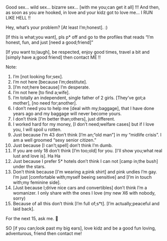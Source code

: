 Good sex... wild sex...  bizarre sex... [with me you;can get it all] !!! And then, as soon as you are hooked, in love and your kidz got to love me... I RUN LIKE HELL !!

Hey, what’s your problem? [At least I’m;honest]. :)

[If this is what;you want], pls p* off and go to the profiles that reads “I’m honest, fun, and just [need a good;friend]”

[If you want to;laugh], be respected, enjoy good times, travel a bit and [simply have a;good friend] then contact ME !!

Note:

1. I’m [not looking for;sex].
2. I’m not here [because I’m;destitute].
3. [I’m not;here because] I’m desperate.
4. I’m not here [to find a;wife].
5. I’m totally an independent, single father of 2 girls. [They’ve got;a mother], [no need for;another].
6. I don’t need you to help me [deal with my;baggage], that I have done years ago and my baggage will never become yours.
7. I don’t think [I’m better than;others], just different.
8. I worked hard for my money, [I don’t need;welfare cases] but if I love you, I will spoil u rotten.
9. Just because I’m 43 don’t think [I’m an;“old man”] in my “midlife crisis”. I am a well groomed “sexy senior citizen.”
10. Just because [I can’t;spell] don’t think I’m dumb.
11. If you are only 18 don’t think [I’m too;old] for you. [I'll show you;what real lust and love is]. Ha Ha
12. Just because I prefer 5* hotels don’t think I can not [camp in;the bush] under the stars.
13. Don’t think because [I'm wearing a;pink shirt] and pink undies I’m gay. I’m just [comfortable with;myself beeing sensitive] and [I’m in touch with;my feminine side].
14. [Just because I;drive nice cars and convertibles] don’t think I’m a womanizer. I only share with the ones I love (my new X6 with nobody, sorry)
15. Because of all this don’t think [I’m full of;s*t]. [I’m actually;peaceful and laid back].

For the next 15, ask me. 🙂

SO [if you can;look past my big ears], love kidz and be a good fun loving, adventurous, friend then contact me!
